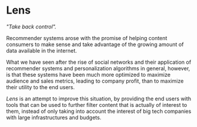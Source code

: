 # Lens

_"Take back control"._

Recommender systems arose with the promise of helping content consumers to make sense and take advantage of the growing amount of data available in the internet.

What we have seen after the rise of social networks and their application of recommender systems and personalization algorithms in general, however,
is that these systems have been much more optimized to maximize audience and sales metrics, leading to company profit, than to maximize their utility
to the end users.

_Lens_ is an attempt to improve this situation, by providing the end users with tools that can be used to further filter content that is actually of
interest to them, instead of only taking into account the interest of big tech companies with large infrastructures and budgets.
